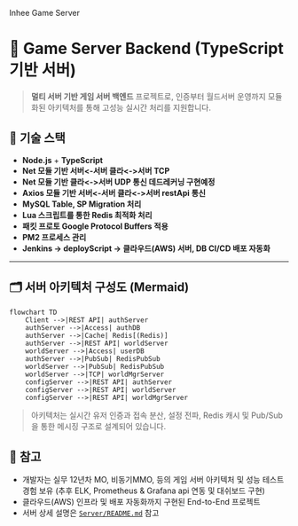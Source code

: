 
Inhee Game Server 
# 📡 Game Server Backend (TypeScript 기반 서버)

> **멀티 서버 기반 게임 서버 백엔드** 프로젝트로, 인증부터 월드서버 운영까지 모듈화된 아키텍처를 통해 고성능 실시간 처리를 지원합니다.  


## 🔧 기술 스택

- **Node.js** + **TypeScript**
- **Net 모듈 기반 서버<-서버 클라<->서버 TCP**
- **Net 모듈 기반 클라<->서버 UDP 통신 데드레커닝 구현예정**
- **Axios 모듈 기반 서버<-서버 클라<->서버 restApi 통신**
- **MySQL Table, SP Migration 처리**
- **Lua 스크립트를 통한 Redis 최적화 처리**
- **패킷 프로토 Google Protocol Buffers 적용**
- **PM2 프로세스 관리**
- **Jenkins -> deployScript -> 클라우드(AWS) 서버, DB CI/CD 배포 자동화**


---

## 🗂 서버 아키텍처 구성도 (Mermaid)

```mermaid
flowchart TD
    Client -->|REST API| authServer
    authServer -->|Access| authDB
    authServer -->|Cache| Redis[(Redis)]
    authServer -->|REST API| worldServer
    worldServer -->|Access| userDB
    authServer -->|PubSub| RedisPubSub
    worldServer -->|PubSub| RedisPubSub
    worldServer -->|TCP| worldMgrServer
    configServer -->|REST API| authServer
    configServer -->|REST API| worldServer
    configServer -->|REST API| worldMgrServer
```

> 아키텍처는 실시간 유저 인증과 접속 분산, 설정 전파, Redis 캐시 및 Pub/Sub을 통한 메시징 구조로 설계되어 있습니다.


## 📎 참고

- 개발자는 실무 12년차 MO, 비동기MMO, 등의 게임 서버 아키텍처 및 
  성능 테스트 경험 보유 
  (추후 ELK, Prometheus & Grafana api 연동 및 대쉬보드 구현)
- 클라우드(AWS) 인프라 및 배포 자동화까지 구현된 End-to-End 프로젝트
- 서버 상세 설명은 [`Server/README.md`](./Server/README.md) 참고